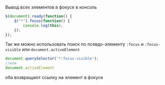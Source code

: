 Вывод всех элементов в фокусе в консоль
```javascript
$(document).ready(function() {
    $("*").focus(function() {
        console.log(this);
    });
});
```

Так же можно использовать поиск по псевдо-элементу `:focus` и `:focus-visible` или `document.activeElement`
```javascript
document.querySelector('*:focus-visible');
//или
document.activeElement 
```
оба возвращают ссылку на элемент в фокусе